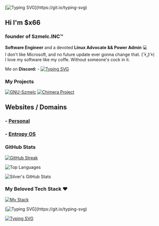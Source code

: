 [![Typing SVG](https://readme-typing-svg.demolab.com?font=Fira+Code&size=40&duration=5500&pause=1500&color=4AF7ADD6&multiline=true&random=false&width=450&lines=Hello+World!)](https://git.io/typing-svg)

## Hi I'm $x66 
### founder of Szmelc.INC™️
**Software Engineer** and a devoted **Linux Advocate && Power Admin** :computer: \
I don't like Microsoft, and no future update ever gonna change that. ( ͠• ͜ʖ ͡•) \
I love my software like my coffe. Without someone's cock in it.

Me on **Discord:**  -  [![Typing SVG](https://readme-typing-svg.demolab.com?font=Fira+Code&duration=5500&pause=1500&color=4AF7ADD6&multiline=true&random=false&width=450&height=25&lines=sx66+%2F+%24X%239452)](https://git.io/typing-svg)

### My Projects
[![GNU-Szmelc](https://img.shields.io/badge/GNU--Szmelc-000000?style=for-the-badge&logo=gnu&logoColor=lime)](https://github.com/GNU-Szmelc) [![Chimera Project](https://img.shields.io/badge/Chimera%20Project-000000?style=for-the-badge&logo=gnu-bash&logoColor=lime)](https://github.com/Chimera-INC)

## Websites / Domains
### - [Personal](https://serainox420.github.io/)
### - [Entropy OS](https://serainox420.github.io/entropy)
### GitHub Stats

[![GitHub Streak](https://streak-stats.demolab.com?user=serainox420&theme=tokyonight-duo&hide_border=true&mode=weekly&ring=1FEB61)](https://git.io/streak-stats)

![Top Languages](https://github-readme-stats.vercel.app/api/top-langs/?username=serainox420&hide=php,c,vim%20script,objective-c,actionscript,roff,javascript,html,smali,css,java,&langs_count=3&theme=gotham)

![Silver's GitHub Stats](https://github-readme-stats.vercel.app/api?username=serainox420&show_icons=true&theme=gotham)

### My Beloved Tech Stack ❤️

[![My Stack](https://skillicons.dev/icons?i=linux,c,bash,python,js,html,css,selenium,latex,nodejs,gtk,cmake,github,git,githubactions,atom,raspberrypi,arduino,&theme=dark)](https://skillicons.dev)

[![Typing SVG](https://readme-typing-svg.demolab.com?font=Fira+Code&pause=1000&color=4AF7ADD6&random=false&width=450&lines=%5BSzmelc.INC%5D+~+Gratis+to+uczciwa+cena.)](https://git.io/typing-svg)

[![Typing SVG](https://readme-typing-svg.demolab.com?font=Arial+Black&weight=900&size=22&duration=1500&pause=500&color=4FBD83D6&random=false&width=450&height=26&lines=%24+_;%24;%24+_;%24+sudo+szmelc)](https://git.io/typing-svg)
